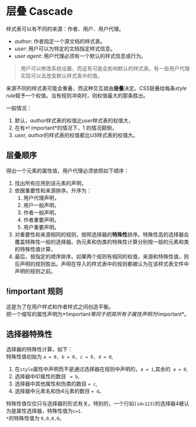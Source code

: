 # 层叠 Cascade #
  
样式表可以有不同的来源：作者、用户、用户代理。  
* *author*: 作者指定一个源文档的样式表。  
* *user*: 用户可以为特定的文档指定样式信息。  
* *user agent*: 用户代理必须有一个默认的样式信息或行为。  

> 用户可以修改系统设置，而这有可能会影响默认的样式表。有一些用户代理实现可以去改变默认样式表中的值。  

来源不同的样式表可能会重叠，而这种交互就由**层叠**决定。*CSS*层叠给每条*style rule*赋予一个权值。当有规则冲突时，则权值最大的那条胜出。  
  
一般情况：  
1. 默认，*author*样式表的权值比*user*样式表的权值大，  
2. 在有*! important*的情况下，1 的情况颠倒，  
3. *user, author*的样式表的权值都比*US*样式表的权值大。  

## 层叠顺序 ##
  
得出一个元素的属性值，用户代理必须依照如下顺序：  
1. 找出所有应用到该元素的声明，  
2. 依据重要性和来源排序。升序为：  
	1. 用户代理声明，  
	2. 用户一般声明，  
	3. 作者一般声明，  
	4. 作者重要声明，  
	5. 用户重要声明。  
3. 对重要性和来源相同的规则，按照选择器的**特殊性**排序。特殊性高的选择器会覆盖特殊性一般的选择器。伪元素和伪类的特殊性计算分别按一般的元素和类的特殊性值计算，  
4. 最后，按指定的顺序排序。如果两个规则有相同的权值，来源和特殊性值，则后声明的规则胜出。声明在导入的样式表中的规则都被认为在该样式表文件中声明的规则之前。   

## !important 规则 ##
  
这是为了在用户样式和作者样式之间创造平衡。  
把一个缩写的属性声明为*!important*等同于把其所有子属性声明为*!important*。  
  
## 选择器特殊性 ##
  
选择器的特殊性计算，如下：  
特殊性值初始为 `a = 0, b = 0, c = 0, d = 0`,  
1. 在`style`属性中声明而不是通过选择器在规则中声明的，`a = 1`,其余的` a = 0`,  
2. 选择器中*ID*属性的数目 ` = b`,  
3. 选择器中其他属性和伪类的数目 `= c`,  
4. 选择器中元素名和伪4元素的数目 `= d`。  

特殊性值仅仅只与选择器的形式有关。特别的，一个行如`[id=123]`的选择器4被认为是属性选择器，特殊性值为`c=1`.  
`*`的特殊性值为 `0,0,0,0`。